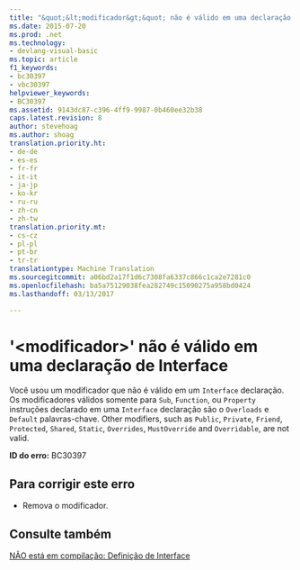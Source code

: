 ```yaml
---
title: "&quot;&lt;modificador&gt;&quot; não é válido em uma declaração de Interface | Documentos do Microsoft"
ms.date: 2015-07-20
ms.prod: .net
ms.technology:
- devlang-visual-basic
ms.topic: article
f1_keywords:
- bc30397
- vbc30397
helpviewer_keywords:
- BC30397
ms.assetid: 9143dc87-c396-4ff9-9987-0b460ee32b38
caps.latest.revision: 8
author: stevehoag
ms.author: shoag
translation.priority.ht:
- de-de
- es-es
- fr-fr
- it-it
- ja-jp
- ko-kr
- ru-ru
- zh-cn
- zh-tw
translation.priority.mt:
- cs-cz
- pl-pl
- pt-br
- tr-tr
translationtype: Machine Translation
ms.sourcegitcommit: a06bd2a17f1d6c7308fa6337c866c1ca2e7281c0
ms.openlocfilehash: ba5a75129038fea282749c15090275a958bd0424
ms.lasthandoff: 03/13/2017

---
```

# <a name="39ltmodifiergt39-is-not-valid-on-an-interface-declaration"></a>'&lt;modificador&gt;' não é válido em uma declaração de Interface
Você usou um modificador que não é válido em um `Interface` declaração. Os modificadores válidos somente para `Sub`, `Function`, ou `Property` instruções declarado em uma `Interface` declaração são o `Overloads` e `Default` palavras-chave. Other modifiers, such as `Public`, `Private`, `Friend`, `Protected`, `Shared`, `Static`, `Overrides`, `MustOverride` and `Overridable`, are not valid.  
  
 **ID do erro:** BC30397  
  
## <a name="to-correct-this-error"></a>Para corrigir este erro  
  
-   Remova o modificador.  
  
## <a name="see-also"></a>Consulte também  
 [NÃO está em compilação: Definição de Interface](http://msdn.microsoft.com/en-us/7840a52c-9c38-42c4-adbc-e2c02e9dc204)
